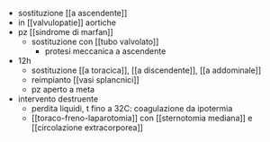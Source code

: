 - sostituzione [[a ascendente]]
- in [[valvulopatie]] aortiche
- pz [[sindrome di marfan]]
	- sostituzione con [[tubo valvolato]]
		- protesi meccanica a ascendente
- 12h
	- sostituzione [[a toracica]], [[a discendente]], [[a addominale]]
	- reimpianto [[vasi splancnici]]
	- pz aperto a meta
- intervento destruente
	- perdita liquidi, t fino a 32C: coagulazione da ipotermia
	- [[toraco-freno-laparotomia]] con [[sternotomia mediana]] e [[circolazione extracorporea]]